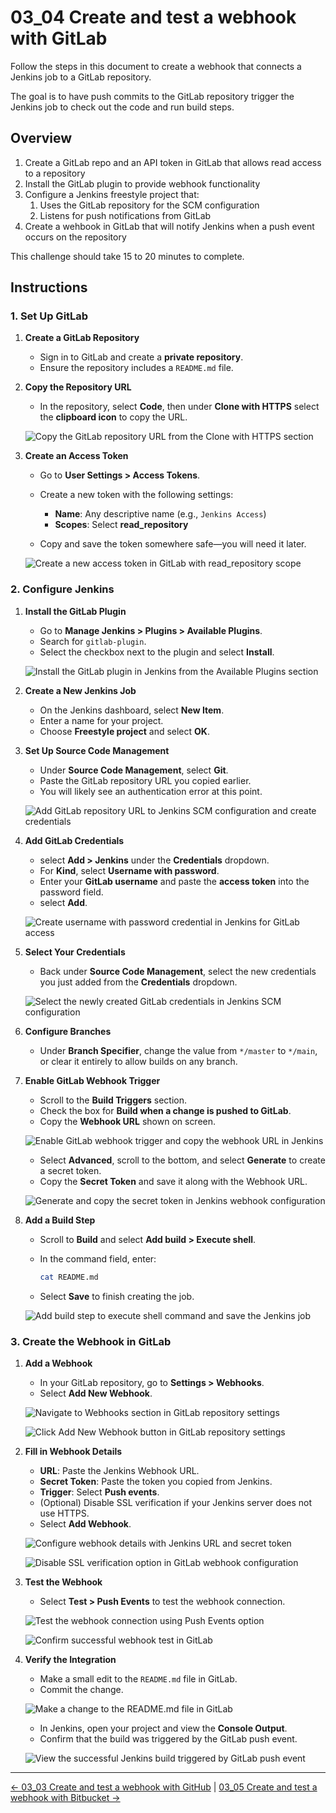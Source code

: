 # 03_04 Create and test a webhook with GitLab

Follow the steps in this document to create a webhook that connects a Jenkins job to a GitLab repository.

The goal is to have push commits to the GitLab repository trigger the Jenkins job to check out the code and run build steps.

## Overview

1. Create a GitLab repo and an API token in GitLab that allows read access to a repository
2. Install the GitLab plugin to provide webhook functionality
3. Configure a Jenkins freestyle project that:
   1. Uses the GitLab repository for the SCM configuration
   2. Listens for push notifications from GitLab
4. Create a wehbook in GitLab that will notify Jenkins when a push event occurs on the repository

This challenge should take 15 to 20 minutes to complete.

## Instructions

### 1. Set Up GitLab

1. **Create a GitLab Repository**

   - Sign in to GitLab and create a **private repository**.
   - Ensure the repository includes a `README.md` file.

1. **Copy the Repository URL**

   - In the repository, select **Code**, then under **Clone with HTTPS** select the **clipboard icon** to copy the URL.

   ![Copy the GitLab repository URL from the Clone with HTTPS section](images/03_04-02-g-copy-the-repo-url.png)

1. **Create an Access Token**

   - Go to **User Settings > Access Tokens**.
   - Create a new token with the following settings:

     - **Name**: Any descriptive name (e.g., `Jenkins Access`)
     - **Scopes**: Select **read_repository**
   - Copy and save the token somewhere safe—you will need it later.

   ![Create a new access token in GitLab with read_repository scope](images/03_04-00-g-create-an-access-token.png)

### 2. Configure Jenkins

1. **Install the GitLab Plugin**

   - Go to **Manage Jenkins > Plugins  > Available Plugins**.
   - Search for `gitlab-plugin`.
   - Select the checkbox next to the plugin and select **Install**.

   ![Install the GitLab plugin in Jenkins from the Available Plugins section](images/03_04-01-j-install-the-plugin.png)

1. **Create a New Jenkins Job**

   - On the Jenkins dashboard, select **New Item**.
   - Enter a name for your project.
   - Choose **Freestyle project** and select **OK**.

1. **Set Up Source Code Management**

   - Under **Source Code Management**, select **Git**.
   - Paste the GitLab repository URL you copied earlier.
   - You will likely see an authentication error at this point.

   ![Add GitLab repository URL to Jenkins SCM configuration and create credentials](images/03_04-03-j-add-the-repo-url-to-scm-and-create-credentials.png)

1. **Add GitLab Credentials**

   - select **Add > Jenkins** under the **Credentials** dropdown.
   - For **Kind**, select **Username with password**.
   - Enter your **GitLab username** and paste the **access token** into the password field.
   - select **Add**.

   ![Create username with password credential in Jenkins for GitLab access](images/03_04-04-j-create-username-with-password-credential.png)

1. **Select Your Credentials**

   - Back under **Source Code Management**, select the new credentials you just added from the **Credentials** dropdown.

   ![Select the newly created GitLab credentials in Jenkins SCM configuration](images/03_04-05-j-select-the-credential.png)

1. **Configure Branches**

   - Under **Branch Specifier**, change the value from `*/master` to `*/main`, or clear it entirely to allow builds on any branch.

1. **Enable GitLab Webhook Trigger**

    - Scroll to the **Build Triggers** section.
    - Check the box for **Build when a change is pushed to GitLab**.
    - Copy the **Webhook URL** shown on screen.

    ![Enable GitLab webhook trigger and copy the webhook URL in Jenkins](images/03_04-06-j-add-trigger-for-copy-webhook-url.png)

    - Select **Advanced**, scroll to the bottom, and select **Generate** to create a secret token.
    - Copy the **Secret Token** and save it along with the Webhook URL.

    ![Generate and copy the secret token in Jenkins webhook configuration](images/03_04-07-j-advanced-create-secret-token.png)

1. **Add a Build Step**

    - Scroll to **Build** and select **Add build > Execute shell**.
    - In the command field, enter:

      ```bash
      cat README.md
      ```

    - Select **Save** to finish creating the job.

    ![Add build step to execute shell command and save the Jenkins job](images/03_04-08-j-add-build-step-save-job.png)

### 3. Create the Webhook in GitLab

1. **Add a Webhook**

    - In your GitLab repository, go to **Settings > Webhooks**.
    - Select **Add New Webhook**.

    ![Navigate to Webhooks section in GitLab repository settings](images/03_04-09-g-settings-webhook.png)

    ![Click Add New Webhook button in GitLab repository settings](images/03_04-10-g-add-webhook.png)

1. **Fill in Webhook Details**

    - **URL**: Paste the Jenkins Webhook URL.
    - **Secret Token**: Paste the token you copied from Jenkins.
    - **Trigger**: Select **Push events**.
    - (Optional) Disable SSL verification if your Jenkins server does not use HTTPS.
    - Select **Add Webhook**.

    ![Configure webhook details with Jenkins URL and secret token](images/03_04-11-g-configure-the-webhook.png)

    ![Disable SSL verification option in GitLab webhook configuration](images/03_04-12-g-disable-ssl-verification.png)

1. **Test the Webhook**

    - Select **Test > Push Events** to test the webhook connection.

    ![Test the webhook connection using Push Events option](images/03_04-13-g-test-the-webhook.png)

    ![Confirm successful webhook test in GitLab](images/03_04-14-g-confirm-webhook-success.png)

1. **Verify the Integration**

    - Make a small edit to the `README.md` file in GitLab.
    - Commit the change.

    ![Make a change to the README.md file in GitLab](images/03_04-15-g-make-a-change.png)

    - In Jenkins, open your project and view the **Console Output**.
    - Confirm that the build was triggered by the GitLab push event.

    ![View the successful Jenkins build triggered by GitLab push event](images/03_04-16-j-confirm-job-ran.png)

<!-- FooterStart -->
---
[← 03_03 Create and test a webhook with GitHub](../03_03_create_a_webhook_with_github/README.md) | [03_05 Create and test a webhook with Bitbucket →](../03_05_create_a_webhook_with_bitbucket/README.md)
<!-- FooterEnd -->
